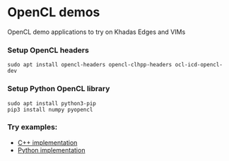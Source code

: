 # OpenCL demos

OpenCL demo applications to try on Khadas Edges and VIMs

### Setup OpenCL headers
```
sudo apt install opencl-headers opencl-clhpp-headers ocl-icd-opencl-dev
```

### Setup Python OpenCL library
```
sudo apt install python3-pip
pip3 install numpy pyopencl
```

### Try examples:
* [C++ implementation](./c++/)
* [Python implementation](./python/)


